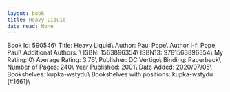 ```yaml
---
layout: book
title: Heavy Liquid
date_read: None
---
```


Book Id: 590546\ 
Title: Heavy Liquid\ 
Author: Paul Pope\ 
Author l-f: Pope, Paul\ 
Additional Authors: \ 
ISBN: 1563896354\ 
ISBN13: 9781563896354\ 
My Rating: 0\ 
Average Rating: 3.76\ 
Publisher: DC Vertigo\ 
Binding: Paperback\ 
Number of Pages: 240\ 
Year Published: 2001\ 
Date Added: 2020/07/05\ 
Bookshelves: kupka-wstydu\ 
Bookshelves with positions: kupka-wstydu (#1661)\ 

